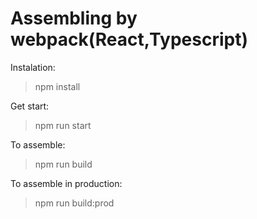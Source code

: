 # Assembling by webpack(React,Typescript)


 Instalation:
> npm install

 Get start:
> npm run start

To assemble:
 > npm run build

To assemble in production:
 > npm run build:prod
